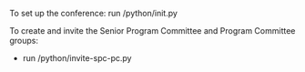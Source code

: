 To set up the conference: run /python/init.py

To create and invite the Senior Program Committee and Program Committee groups:
- run /python/invite-spc-pc.py

